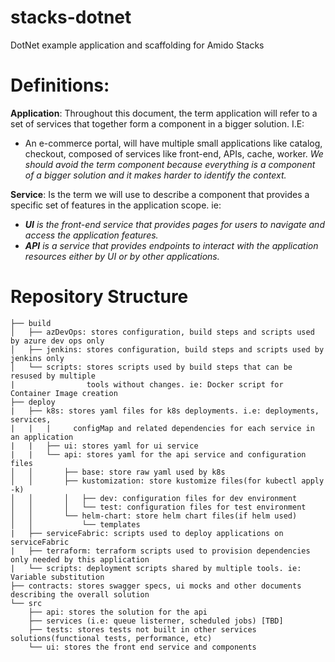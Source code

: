 # stacks-dotnet
DotNet example application and scaffolding for Amido Stacks

# Definitions:

**Application**: 
Throughout this document, the term application will refer to a set of services that 
together form a component in a bigger solution. I.E: 
 - An e-commerce portal, will have multiple small applications like catalog, checkout,
composed of services
like front-end, APIs, cache, worker. 
*We should avoid the term component because everything is a component of a bigger 
solution and it makes harder to identify the context.*
                    
**Service**: 
Is the term we will use to describe a component that provides a specific set of 
features in the application scope. ie:                
- ***UI** is the front-end service that provides pages for users to navigate and access the application features.*
- ***API** is a service that provides endpoints to interact with the application resources either by UI or by other applications.*
  
  
# Repository Structure
```
├── build
│   ├── azDevOps: stores configuration, build steps and scripts used by azure dev ops only
│   ├── jenkins: stores configuration, build steps and scripts used by jenkins only
│   └── scripts: stores scripts used by build steps that can be resused by multiple 
|                tools without changes. ie: Docker script for Container Image creation
├── deploy
|   ├── k8s: stores yaml files for k8s deployments. i.e: deployments, services, 
|   |   |     configMap and related dependencies for each service in an application
|   |   ├── ui: stores yaml for ui service
|   |   └── api: stores yaml for the api service and configuration files
│   │       ├── base: store raw yaml used by k8s
│   │       ├── kustomization: store kustomize files(for kubectl apply -k)
│   │       │   ├── dev: configuration files for dev environment
│   │       │   └── test: configuration files for test environment
│   │       └── helm-chart: store helm chart files(if helm used)
│   │           └── templates
|   ├── serviceFabric: scripts used to deploy applications on serviceFabric
|   ├── terraform: terraform scripts used to provision dependencies only needed by this application
|   └── scripts: deployment scripts shared by multiple tools. ie: Variable substitution
├── contracts: stores swagger specs, ui mocks and other documents describing the overall solution
└── src
    ├── api: stores the solution for the api 
    ├── services (i.e: queue listerner, scheduled jobs) [TBD]
    ├── tests: stores tests not built in other services solutions(functional tests, performance, etc)  
    └── ui: stores the front end service and components
```
